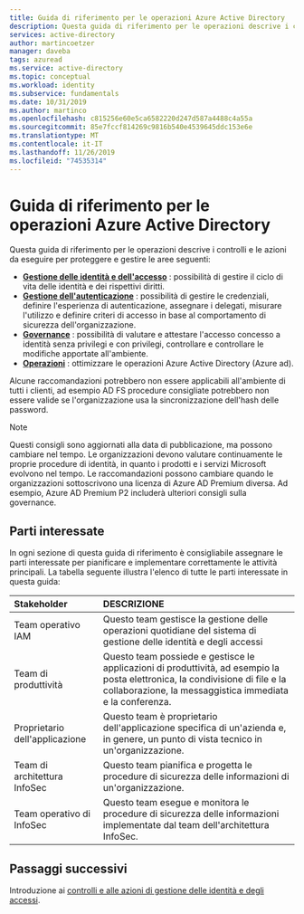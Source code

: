 ```yaml
---
title: Guida di riferimento per le operazioni Azure Active Directory
description: Questa guida di riferimento per le operazioni descrive i controlli e le azioni da eseguire per proteggere e gestire le attività di gestione delle identità e degli accessi, autenticazione, governance e operazioni
services: active-directory
author: martincoetzer
manager: daveba
tags: azuread
ms.service: active-directory
ms.topic: conceptual
ms.workload: identity
ms.subservice: fundamentals
ms.date: 10/31/2019
ms.author: martinco
ms.openlocfilehash: c815256e60e5ca6582220d247d587a4488c4a55a
ms.sourcegitcommit: 85e7fccf814269c9816b540e4539645ddc153e6e
ms.translationtype: MT
ms.contentlocale: it-IT
ms.lasthandoff: 11/26/2019
ms.locfileid: "74535314"
---
```

# <a name="azure-active-directory-operations-reference-guide"></a>Guida di riferimento per le operazioni Azure Active Directory

Questa guida di riferimento per le operazioni descrive i controlli e le azioni da eseguire per proteggere e gestire le aree seguenti:

- **[Gestione delle identità e dell'accesso](active-directory-ops-guide-iam.md)** : possibilità di gestire il ciclo di vita delle identità e dei rispettivi diritti.
- **[Gestione dell'autenticazione](active-directory-ops-guide-auth.md)** : possibilità di gestire le credenziali, definire l'esperienza di autenticazione, assegnare i delegati, misurare l'utilizzo e definire criteri di accesso in base al comportamento di sicurezza dell'organizzazione.
- **[Governance](active-directory-ops-guide-govern.md)** : possibilità di valutare e attestare l'accesso concesso a identità senza privilegi e con privilegi, controllare e controllare le modifiche apportate all'ambiente.
- **[Operazioni](active-directory-ops-guide-ops.md)** : ottimizzare le operazioni Azure Active Directory (Azure ad).

Alcune raccomandazioni potrebbero non essere applicabili all'ambiente di tutti i clienti, ad esempio AD FS procedure consigliate potrebbero non essere valide se l'organizzazione usa la sincronizzazione dell'hash delle password.

> [!NOTE]
> Questi consigli sono aggiornati alla data di pubblicazione, ma possono cambiare nel tempo. Le organizzazioni devono valutare continuamente le proprie procedure di identità, in quanto i prodotti e i servizi Microsoft evolvono nel tempo. Le raccomandazioni possono cambiare quando le organizzazioni sottoscrivono una licenza di Azure AD Premium diversa. Ad esempio, Azure AD Premium P2 includerà ulteriori consigli sulla governance.

## <a name="stakeholders"></a>Parti interessate

In ogni sezione di questa guida di riferimento è consigliabile assegnare le parti interessate per pianificare e implementare correttamente le attività principali. La tabella seguente illustra l'elenco di tutte le parti interessate in questa guida:

| Stakeholder | DESCRIZIONE |
| :- | :- |
| Team operativo IAM | Questo team gestisce la gestione delle operazioni quotidiane del sistema di gestione delle identità e degli accessi |
| Team di produttività | Questo team possiede e gestisce le applicazioni di produttività, ad esempio la posta elettronica, la condivisione di file e la collaborazione, la messaggistica immediata e la conferenza. |
| Proprietario dell'applicazione | Questo team è proprietario dell'applicazione specifica di un'azienda e, in genere, un punto di vista tecnico in un'organizzazione. |
| Team di architettura InfoSec | Questo team pianifica e progetta le procedure di sicurezza delle informazioni di un'organizzazione. |
| Team operativo di InfoSec | Questo team esegue e monitora le procedure di sicurezza delle informazioni implementate dal team dell'architettura InfoSec. |

## <a name="next-steps"></a>Passaggi successivi

Introduzione ai [controlli e alle azioni di gestione delle identità e degli accessi](active-directory-ops-guide-iam.md).
